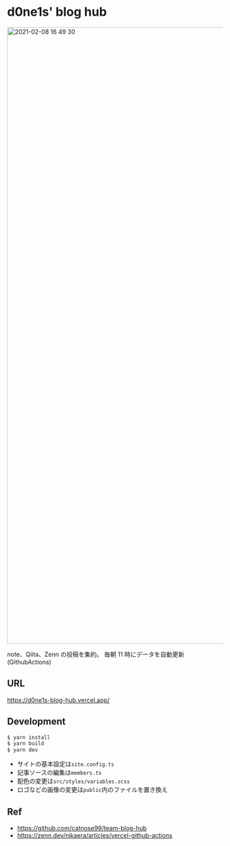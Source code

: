 # d0ne1s' blog hub
<img width="1440" alt=" 2021-02-08 16 49 30" src="https://user-images.githubusercontent.com/38527299/107190261-f0259700-6a2d-11eb-9820-a04fcc2b9f76.png">

note、Qiita、Zenn の投稿を集約。
毎朝 11 時にデータを自動更新(GithubActions)

## URL

https://d0ne1s-blog-hub.vercel.app/

## Development

```bash
$ yarn install
$ yarn build
$ yarn dev
```

- サイトの基本設定は`site.config.ts`
- 記事ソースの編集は`members.ts`
- 配色の変更は`src/styles/variables.scss`
- ロゴなどの画像の変更は`public`内のファイルを置き換え

## Ref

- https://github.com/catnose99/team-blog-hub
- https://zenn.dev/nikaera/articles/vercel-github-actions
